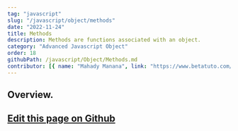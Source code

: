 ```yaml
---
tag: "javascript"
slug: "/javascript/object/methods"
date: "2022-11-24"
title: Methods
description: Methods are functions associated with an object.
category: "Advanced Javascript Object"
order: 18
githubPath: /javascript/Object/Methods.md
contributor: [{ name: "Mahady Manana", link: "https://www.betatuto.com/" }]
---
```



## Overview.

## <a href="https://github.com/mahady-manana/betatuto-docs/tree/main/docs/javascript/Object/Methods.md}" target="_blank">Edit this page on Github</a>

